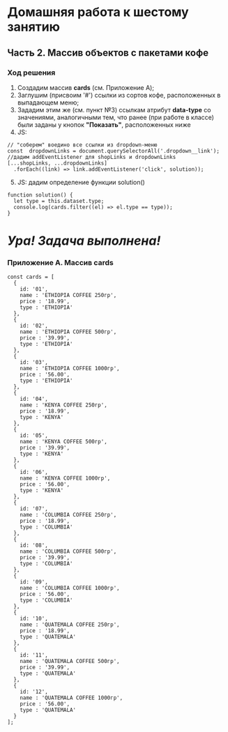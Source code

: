 ﻿# Домашняя работа к шестому занятию
## Часть 2. Массив объектов с пакетами кофе
### Ход решения

1. Создадим массив **cards** (см. Приложение А);
2. Заглушим (присвоим '#') ссылки из сортов кофе, расположенных в выпадающем меню;
3. Зададим этим же (см. пункт №3) ссылкам атрибут **data-type** со значениями, аналогичными тем, что ранее (при работе в классе) были заданы у кнопок **"Показать"**, расположенных ниже
4. JS: 
```
// "соберем" воедино все ссылки из dropdown-меню
const  dropdownLinks = document.querySelectorAll('.dropdown__link');
//дадим addEventListener для shopLinks и dropdownLinks
[...shopLinks, ...dropdownLinks]
  .forEach((link) => link.addEventListener('click', solution));
```

5. JS: дадим определение функции solution()
```
function solution() {
  let type = this.dataset.type;
  console.log(cards.filter((el) => el.type == type));
}
```
***Ура! Задача выполнена!***
=


### Приложение А. Массив cards
```
const cards = [
  {
    id: '01',
    name : 'ETHIOPIA COFFEE 250гр',
    price : '18.99',
    type : 'ETHIOPIA'
  },
  {    
    id: '02',
    name : 'ETHIOPIA COFFEE 500гр',
    price : '39.99',
    type : 'ETHIOPIA'
  },
  {    
    id: '03',
    name : 'ETHIOPIA COFFEE 1000гр',
    price : '56.00',
    type : 'ETHIOPIA'
  },
  {    
    id: '04',
    name : 'KENYA COFFEE 250гр',
    price : '18.99',
    type : 'KENYA'
  },
  {    
    id: '05',
    name : 'KENYA COFFEE 500гр',
    price : '39.99',
    type : 'KENYA'
  },
  {    
    id: '06',
    name : 'KENYA COFFEE 1000гр',
    price : '56.00',
    type : 'KENYA'
  },
  {    
    id: '07',
    name : 'COLUMBIA COFFEE 250гр',
    price : '18.99',
    type : 'COLUMBIA'
  },
  {    
    id: '08',
    name : 'COLUMBIA COFFEE 500гр',
    price : '39.99',
    type : 'COLUMBIA'
  },
  {    
    id: '09',
    name : 'COLUMBIA COFFEE 1000гр',
    price : '56.00',
    type : 'COLUMBIA'
  },
  {    
    id: '10',
    name : 'QUATEMALA COFFEE 250гр',
    price : '18.99',
    type : 'QUATEMALA'
  },
  {    
    id: '11',
    name : 'QUATEMALA COFFEE 500гр',
    price : '39.99',
    type : 'QUATEMALA'
  },
  {    
    id: '12',
    name : 'QUATEMALA COFFEE 1000гр',
    price : '56.00',
    type : 'QUATEMALA'
  }  
];
```
